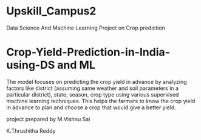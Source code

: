 # Upskill_Campus2
Data Science And Machine Learning Project on Crop prediction
# Crop-Yield-Prediction-in-India-using-DS and ML
The model focuses on predicting the crop yield in advance by analyzing factors like district (assuming same weather and soil parameters in a particular district), state, season, crop type using various supervised machine learning techniques. This helps the farmers to know the crop yield in advance to plan and choose a crop that would give a better yield.

project prepared by
M.Vishnu Sai

K.Thrushitha Reddy

